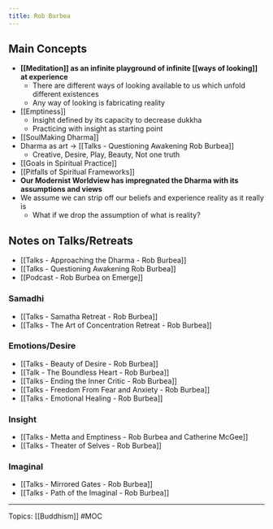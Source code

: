 ```yaml
---
title: Rob Burbea
---
```

## Main Concepts
- **[[Meditation]] as an infinite playground of infinite [[ways of looking]] at experience**
	- There are different ways of looking available to us which unfold different existences
	- Any way of looking is fabricating reality
- [[Emptiness]]
	- Insight defined by its capacity to decrease dukkha
	- Practicing with insight as starting point
- [[SoulMaking Dharma]]
- Dharma as art → [[Talks - Questioning Awakening Rob Burbea]]
	- Creative, Desire, Play, Beauty, Not one truth
- [[Goals in Spiritual Practice]]
- [[Pitfalls of Spiritual Frameworks]]
- **Our Modernist Worldview has impregnated the Dharma with its assumptions and views**
- We assume we can strip off our beliefs and experience reality as it really is
	- What if we drop the assumption of what is reality?

## Notes on Talks/Retreats
- [[Talks - Approaching the Dharma - Rob Burbea]]
- [[Talks - Questioning Awakening Rob Burbea]]
- [[Podcast - Rob Burbea on Emerge]]

### Samadhi
- [[Talks - Samatha Retreat - Rob Burbea]]
- [[Talks - The Art of Concentration Retreat - Rob Burbea]]

### Emotions/Desire
- [[Talks - Beauty of Desire - Rob Burbea]]
- [[Talk - The Boundless Heart - Rob Burbea]]
- [[Talks - Ending the Inner Critic - Rob Burbea]]
- [[Talks - Freedom From Fear and Anxiety - Rob Burbea]]
- [[Talks - Emotional Healing - Rob Burbea]]

### Insight
- [[Talks - Metta and Emptiness - Rob Burbea and Catherine McGee]]
- [[Talks - Theater of Selves - Rob Burbea]]

### Imaginal
- [[Talks - Mirrored Gates - Rob Burbea]]
- [[Talks - Path of the Imaginal - Rob Burbea]]


-------------------

Topics: [[Buddhism]]
#MOC 
